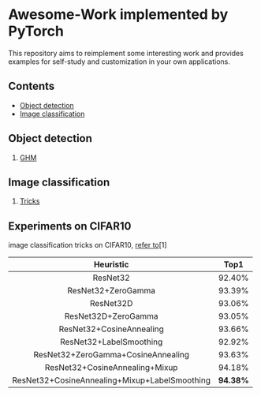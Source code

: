 Awesome-Work implemented by PyTorch
========================

This repository aims to reimplement some interesting work and provides examples for self-study and customization in your 
own applications.

## Contents
- [Object detection](#Object-detection)
- [Image classification](#Image-classification)

## Object detection
1. [GHM](https://github.com/libuyu/GHM_Detection/blob/master/mmdetection/mmdet/core/loss/ghm_loss.py)

## Image classification
1. [Tricks](https://arxiv.org/pdf/1812.01187.pdf)

## Experiments on CIFAR10
image classification tricks on CIFAR10, [refer to](https://arxiv.org/pdf/1812.01187.pdf)[1]

|                   Heuristic                   |    Top1    |
| :-------------------------------------------: | :--------: |
|                   ResNet32                    |   92.40%   |
|              ResNet32+ZeroGamma               |   93.39%   |
|                   ResNet32D                   |   93.06%   |
|              ResNet32D+ZeroGamma              |   93.05%   |
|           ResNet32+CosineAnnealing            |   93.66%   |
|            ResNet32+LabelSmoothing            |   92.92%   |
|      ResNet32+ZeroGamma+CosineAnnealing       |   93.63%   |
|        ResNet32+CosineAnnealing+Mixup         |   94.18%   |
| ResNet32+CosineAnnealing+Mixup+LabelSmoothing | **94.38%** |
